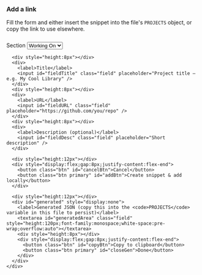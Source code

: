 <!doctype html>
<html lang="en">
<head>
  <meta charset="utf-8" />
  <meta name="viewport" content="width=device-width,initial-scale=1" />
  <title>Your GitHub Homepage — Projects & Creations</title>
  <!--
    Instructions:
    1. Save this file as `index.html` in the root of a GitHub repository (or in a `docs/` folder).
    2. Enable GitHub Pages for that repo (Settings → Pages) and choose the branch/folder where this index.html lives.
    3. To add links permanently, open this file and edit the PROJECTS object near the top, or use the "Add Link" form in-page to generate a JSON snippet you can paste into the PROJECTS object (the Add Link form does NOT write to your repo automatically).
    4. You can personalize colors, fonts, and the `author` variable below.

    This is a single-file, responsive, accessible HTML page with three main sections:
      - Working On
      - Refining
      - Finished
    Each section displays cards for projects and provides an easy way to add new links (copy-paste-ready JSON snippet).
  -->
  <style>
    :root{--bg:#0f1724;--card:#0b1220;--muted:#9aa7bf;--accent:#7c5cff;--glass:rgba(255,255,255,0.04);--radius:14px}
    *{box-sizing:border-box}
    html,body{height:100%}
    body{margin:0;font-family:Inter, ui-sans-serif, system-ui, -apple-system, "Segoe UI", Roboto, "Helvetica Neue", Arial;color:#e6eef8;background:linear-gradient(180deg,#071028 0%, #081426 60%);-webkit-font-smoothing:antialiased;line-height:1.4}
    .wrap{max-width:1100px;margin:36px auto;padding:28px}
    header{display:flex;align-items:center;justify-content:space-between;gap:16px}
    .brand{display:flex;align-items:center;gap:14px}
    .logo{width:64px;height:64px;border-radius:12px;background:linear-gradient(135deg,var(--accent),#00c2ff);display:flex;align-items:center;justify-content:center;font-weight:700;color:#021027;font-size:20px;box-shadow:0 6px 20px rgba(124,92,255,0.18)}
    h1{margin:0;font-size:1.4rem}
    p.lead{margin:4px 0 0;color:var(--muted);font-size:0.95rem}

    nav.controls{display:flex;gap:10px;align-items:center}
    .btn{background:var(--glass);border:1px solid rgba(255,255,255,0.04);padding:10px 14px;border-radius:10px;color:var(--muted);cursor:pointer;font-weight:600}
    .btn.primary{background:linear-gradient(90deg,var(--accent),#00c2ff);color:#021027;border:none;box-shadow:0 8px 30px rgba(124,92,255,0.12)}

    .grid{display:grid;grid-template-columns:1fr 1fr 1fr;gap:18px;margin-top:26px}
    .section{background:linear-gradient(180deg, rgba(255,255,255,0.02), rgba(255,255,255,0.01));border-radius:var(--radius);padding:16px}
    .section h2{display:flex;align-items:center;justify-content:space-between;margin:0 0 10px}
    .section .count{color:var(--muted);font-size:0.85rem}

    .cards{display:grid;gap:12px}
    .card{display:flex;gap:12px;align-items:flex-start;padding:12px;border-radius:12px;background:linear-gradient(180deg,rgba(255,255,255,0.01), rgba(255,255,255,0.00));border:1px solid rgba(255,255,255,0.03)}
    .card .thumb{width:56px;height:56px;border-radius:10px;flex-shrink:0;background:linear-gradient(135deg, rgba(255,255,255,0.02), rgba(255,255,255,0.00));display:flex;align-items:center;justify-content:center;font-weight:700;color:var(--accent)}
    .card h3{margin:0;font-size:1rem}
    .card p{margin:6px 0 0;color:var(--muted);font-size:0.92rem}
    .card .meta{margin-left:auto;display:flex;flex-direction:column;align-items:flex-end;gap:8px}
    .link{display:inline-block;padding:8px 10px;border-radius:8px;background:rgba(255,255,255,0.03);font-weight:700;text-decoration:none;color:inherit;border:1px solid rgba(255,255,255,0.02)}

    footer{margin-top:22px;color:var(--muted);font-size:0.9rem;text-align:center}

    /* modal */
    .modal-backdrop{position:fixed;inset:0;background:rgba(2,6,23,0.65);display:none;align-items:center;justify-content:center;padding:24px;z-index:60}
    .modal{width:100%;max-width:720px;background:linear-gradient(180deg,#07102a,#071124);border-radius:16px;padding:18px;border:1px solid rgba(255,255,255,0.04)}
    .form-row{display:flex;gap:10px}
    .field{display:block;width:100%;padding:10px;border-radius:10px;background:transparent;border:1px solid rgba(255,255,255,0.03);color:inherit}
    label{font-size:0.8rem;color:var(--muted);margin-bottom:6px;display:block}
    .muted{color:var(--muted);font-size:0.9rem}

    @media (max-width:900px){.grid{grid-template-columns:1fr;}}

    /* small helpers */
    .pill{padding:6px 8px;border-radius:999px;background:rgba(255,255,255,0.02);font-weight:700;border:1px solid rgba(255,255,255,0.03)}
    .actions{display:flex;gap:8px}
    .small{font-size:0.86rem}

    /* subtle animations */
    .card{transition:transform .18s ease, box-shadow .18s ease}
    .card:hover{transform:translateY(-6px);box-shadow:0 12px 40px rgba(2,6,23,0.6)}
  </style>
</head>
<body>
  <div class="wrap" role="main">
    <header>
      <div class="brand">
        <div class="logo">GH</div>
        <div>
          <h1 id="siteTitle">Your Name — Projects & Creations</h1>
          <p class="lead">A single place for everything you're working on, refining, and finished. Deploy to GitHub Pages by saving as <code>index.html</code>.</p>
        </div>
      </div>
      <nav class="controls" aria-label="Page controls">
        <button class="btn" id="exportJSON">Export JSON</button>
        <button class="btn" id="openAdd">Add Link</button>
        <a class="btn primary" id="githubBtn" href="#" target="_blank" rel="noopener">Open Repo</a>
      </nav>
    </header>

    <section class="grid" aria-label="Project sections">
      <div class="section" id="working">
        <h2>Working On <span class="count" id="workingCount">0</span></h2>
        <div class="cards" id="workingCards"></div>
      </div>

      <div class="section" id="refining">
        <h2>Refining <span class="count" id="refiningCount">0</span></h2>
        <div class="cards" id="refiningCards"></div>
      </div>

      <div class="section" id="finished">
        <h2>Finished <span class="count" id="finishedCount">0</span></h2>
        <div class="cards" id="finishedCards"></div>
      </div>
    </section>

    <footer>
      <div class="muted">Made with ❤️ — Edit the <code>PROJECTS</code> array in this file to add permanent items.</div>
    </footer>
  </div>

  <!-- Modal: Add Link / Quick edit (does NOT persist to GitHub) -->
  <div class="modal-backdrop" id="modal">
    <div class="modal" role="dialog" aria-modal="true" aria-labelledby="modalTitle">
      <h3 id="modalTitle">Add a link</h3>
      <p class="muted">Fill the form and either insert the snippet into the file's <code>PROJECTS</code> object, or copy the link to use elsewhere.</p>
      <div style="height:12px"></div>
      <div>
        <label>Section</label>
        <select id="fieldSection" class="field">
          <option value="working">Working On</option>
          <option value="refining">Refining</option>
          <option value="finished">Finished</option>
        </select>
      </div>

      <div style="height:8px"></div>
      <div>
        <label>Title</label>
        <input id="fieldTitle" class="field" placeholder="Project title — e.g. My Cool Library" />
      </div>
      <div style="height:8px"></div>
      <div>
        <label>URL</label>
        <input id="fieldURL" class="field" placeholder="https://github.com/you/repo" />
      </div>
      <div style="height:8px"></div>
      <div>
        <label>Description (optional)</label>
        <input id="fieldDesc" class="field" placeholder="Short description" />
      </div>

      <div style="height:12px"></div>
      <div style="display:flex;gap:8px;justify-content:flex-end">
        <button class="btn" id="cancelBtn">Cancel</button>
        <button class="btn primary" id="addBtn">Create snippet & add locally</button>
      </div>

      <div style="height:12px"></div>
      <div id="generated" style="display:none">
        <label>Generated JSON (copy this into the <code>PROJECTS</code> variable in this file to persist)</label>
        <textarea id="generatedArea" class="field" style="height:120px;font-family:monospace;white-space:pre-wrap;overflow:auto"></textarea>
        <div style="height:8px"></div>
        <div style="display:flex;gap:8px;justify-content:flex-end">
          <button class="btn" id="copyBtn">Copy to clipboard</button>
          <button class="btn primary" id="closeGen">Done</button>
        </div>
      </div>
    </div>
  </div>

  <script>
    /*
      PROJECTS structure: edit this block to add persistent links.
      Each item: { title, url, desc }
    */
    const author = { name: "Your Name", github: "https://github.com/yourusername" };

    const PROJECTS = {
      working: [
        { title: "Example In-Progress Project", url: "https://github.com/yourusername/in-progress", desc: "A short note about what I'm building." }
      ],
      refining: [
        { title: "Tweaks & Polishing", url: "https://github.com/yourusername/refining", desc: "Small improvements, docs, and tests." }
      ],
      finished: [
        { title: "Released Project", url: "https://github.com/yourusername/released", desc: "A project that's finished and available." }
      ]
    };

    // ----- Rendering logic -----
    function el(tag, attrs = {}, children = []){
      const node = document.createElement(tag);
      for(const k in attrs){
        if(k === 'class') node.className = attrs[k];
        else if(k === 'html') node.innerHTML = attrs[k];
        else node.setAttribute(k, attrs[k]);
      }
      (Array.isArray(children) ? children : [children]).forEach(c => { if(typeof c === 'string') node.appendChild(document.createTextNode(c)); else if(c) node.appendChild(c); });
      return node;
    }

    function makeCard(item){
      const thumb = el('div',{class:'thumb'}, [ (item.title && item.title[0]) || '?' ]);
      const title = el('h3',{}, [item.title]);
      const desc = el('p',{}, [item.desc || '']);
      const link = el('a',{class:'link',href:item.url || '#',target:'_blank',rel:'noopener'}, [ 'Open' ]);
      const meta = el('div',{class:'meta'}, [ link ]);
      const card = el('div',{class:'card'}, [thumb, el('div',{}, [title, desc]), meta]);
      return card;
    }

    function render(){
      const wk = document.getElementById('workingCards');
      const rf = document.getElementById('refiningCards');
      const fn = document.getElementById('finishedCards');
      wk.innerHTML = '';
      rf.innerHTML = '';
      fn.innerHTML = '';

      PROJECTS.working.forEach(i => wk.appendChild(makeCard(i)));
      PROJECTS.refining.forEach(i => rf.appendChild(makeCard(i)));
      PROJECTS.finished.forEach(i => fn.appendChild(makeCard(i)));

      document.getElementById('workingCount').textContent = PROJECTS.working.length;
      document.getElementById('refiningCount').textContent = PROJECTS.refining.length;
      document.getElementById('finishedCount').textContent = PROJECTS.finished.length;

      // fill some header info
      document.getElementById('siteTitle').textContent = `${author.name} — Projects & Creations`;
      const ghbtn = document.getElementById('githubBtn');
      ghbtn.href = author.github;
      ghbtn.textContent = 'Visit GitHub';
    }

    // initial render
    render();

    // ----- Modal behavior -----
    const modal = document.getElementById('modal');
    document.getElementById('openAdd').addEventListener('click', () => {
      modal.style.display = 'flex';
      document.getElementById('fieldTitle').focus();
    });
    document.getElementById('cancelBtn').addEventListener('click', () => { modal.style.display = 'none'; document.getElementById('generated').style.display='none'; });

    document.getElementById('addBtn').addEventListener('click', () => {
      const section = document.getElementById('fieldSection').value;
      const title = document.getElementById('fieldTitle').value.trim();
      const url = document.getElementById('fieldURL').value.trim();
      const desc = document.getElementById('fieldDesc').value.trim();
      if(!title || !url){
        alert('Please enter at least a title and url.');
        return;
      }
      const item = { title, url, desc };
      // add locally (this will not persist unless you edit the file)
      PROJECTS[section].unshift(item);
      render();

      // show generated JSON for copy/paste
      const generated = { [section]: PROJECTS[section].slice(0, 50) }; // show that section only
      document.getElementById('generatedArea').value = JSON.stringify(generated, null, 2);
      document.getElementById('generated').style.display = 'block';
    });

    document.getElementById('copyBtn').addEventListener('click', async () => {
      const txt = document.getElementById('generatedArea').value;
      try{ await navigator.clipboard.writeText(txt); alert('Copied to clipboard — paste into the PROJECTS variable in this file to persist.'); }
      catch(e){ prompt('Copy the JSON below:', txt); }
    });

    document.getElementById('closeGen').addEventListener('click', () => { document.getElementById('generated').style.display = 'none'; modal.style.display = 'none'; });

    // export full JSON of all projects
    document.getElementById('exportJSON').addEventListener('click', () => {
      const blob = new Blob([JSON.stringify(PROJECTS, null, 2)], { type: 'application/json' });
      const url = URL.createObjectURL(blob);
      const a = document.createElement('a');
      a.href = url; a.download = 'projects.json'; document.body.appendChild(a); a.click(); a.remove(); URL.revokeObjectURL(url);
    });

    // keyboard: escape to close modal
    document.addEventListener('keydown', (e) => { if(e.key === 'Escape'){ modal.style.display='none'; document.getElementById('generated').style.display='none'; } });

    // if you want to fetch a projects.json instead of editing file, uncomment the fetch block below and put a projects.json in the same folder.
    /*
    fetch('projects.json').then(r => r.json()).then(data => { Object.assign(PROJECTS, data); render(); }).catch(()=>{});
    */

    // small safety: sanitize URL when writing link (basic)
    function sanitize(u){ try{ const parsed=new URL(u); return parsed.href; }catch(e){ return '#'; } }

  </script>
</body>
</html>
